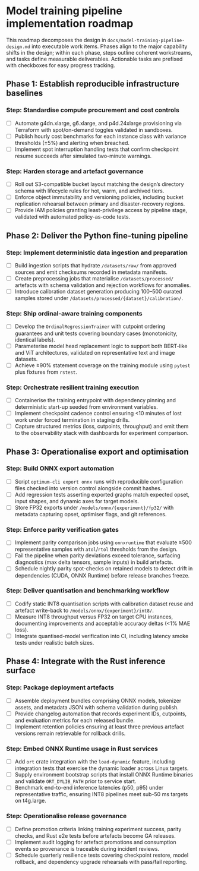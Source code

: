 # Model training pipeline implementation roadmap

This roadmap decomposes the design in `docs/model-training-pipeline-design.md`
into executable work items. Phases align to the major capability shifts in the
design; within each phase, steps outline coherent workstreams, and tasks define
measurable deliverables. Actionable tasks are prefixed with checkboxes for easy
progress tracking.

## Phase 1: Establish reproducible infrastructure baselines

### Step: Standardise compute procurement and cost controls

- [ ] Automate g4dn.xlarge, g6.xlarge, and p4d.24xlarge provisioning via
      Terraform with spot/on-demand toggles validated in sandboxes.
- [ ] Publish hourly cost benchmarks for each instance class with variance
      thresholds (±5%) and alerting when breached.
- [ ] Implement spot interruption handling tests that confirm checkpoint resume
      succeeds after simulated two-minute warnings.

### Step: Harden storage and artefact governance

- [ ] Roll out S3-compatible bucket layout matching the design’s directory
      schema with lifecycle rules for hot, warm, and archived tiers.
- [ ] Enforce object immutability and versioning policies, including bucket
      replication rehearsal between primary and disaster-recovery regions.
- [ ] Provide IAM policies granting least-privilege access by pipeline stage,
      validated with automated policy-as-code tests.

## Phase 2: Deliver the Python fine-tuning pipeline

### Step: Implement deterministic data ingestion and preparation

- [ ] Build ingestion scripts that hydrate `/datasets/raw/` from approved
      sources and emit checksums recorded in metadata manifests.
- [ ] Create preprocessing jobs that materialise `/datasets/processed/`
      artefacts with schema validation and rejection workflows for anomalies.
- [ ] Introduce calibration dataset generation producing 100–500 curated
      samples stored under `/datasets/processed/{dataset}/calibration/`.

### Step: Ship ordinal-aware training components

- [ ] Develop the `OrdinalRegressionTrainer` with cutpoint ordering guarantees
      and unit tests covering boundary cases (monotonicity, identical labels).
- [ ] Parameterise model head replacement logic to support both BERT-like and
      ViT architectures, validated on representative text and image datasets.
- [ ] Achieve ≥90% statement coverage on the training module using `pytest`
      plus fixtures from `rstest`.

### Step: Orchestrate resilient training execution

- [ ] Containerise the training entrypoint with dependency pinning and
      deterministic start-up seeded from environment variables.
- [ ] Implement checkpoint cadence control ensuring <10 minutes of lost work
      under forced termination in staging drills.
- [ ] Capture structured metrics (loss, cutpoints, throughput) and emit them to
      the observability stack with dashboards for experiment comparison.

## Phase 3: Operationalise export and optimisation

### Step: Build ONNX export automation

- [ ] Script `optimum-cli export onnx` runs with reproducible configuration
      files checked into version control alongside commit hashes.
- [ ] Add regression tests asserting exported graphs match expected opset,
      input shapes, and dynamic axes for target models.
- [ ] Store FP32 exports under `/models/onnx/{experiment}/fp32/` with metadata
      capturing opset, optimiser flags, and git references.

### Step: Enforce parity verification gates

- [ ] Implement parity comparison jobs using `onnxruntime` that evaluate ≥500
      representative samples with `atol`/`rtol` thresholds from the design.
- [ ] Fail the pipeline when parity deviations exceed tolerance, surfacing
      diagnostics (max delta tensors, sample inputs) in build artefacts.
- [ ] Schedule nightly parity spot-checks on retained models to detect drift in
      dependencies (CUDA, ONNX Runtime) before release branches freeze.

### Step: Deliver quantisation and benchmarking workflow

- [ ] Codify static INT8 quantisation scripts with calibration dataset reuse
      and artefact write-back to `/models/onnx/{experiment}/int8/`.
- [ ] Measure INT8 throughput versus FP32 on target CPU instances, documenting
      improvements and acceptable accuracy deltas (<1% MAE loss).
- [ ] Integrate quantised-model verification into CI, including latency smoke
      tests under realistic batch sizes.

## Phase 4: Integrate with the Rust inference surface

### Step: Package deployment artefacts

- [ ] Assemble deployment bundles comprising ONNX models, tokenizer assets, and
      metadata JSON with schema validation during publish.
- [ ] Provide changelog automation that records experiment IDs, cutpoints, and
      evaluation metrics for each released bundle.
- [ ] Implement retention policies ensuring at least three previous artefact
      versions remain retrievable for rollback drills.

### Step: Embed ONNX Runtime usage in Rust services

- [ ] Add `ort` crate integration with the `load-dynamic` feature, including
      integration tests that exercise the dynamic loader across Linux targets.
- [ ] Supply environment bootstrap scripts that install ONNX Runtime binaries
      and validate `ORT_DYLIB_PATH` prior to service start.
- [ ] Benchmark end-to-end inference latencies (p50, p95) under representative
      traffic, ensuring INT8 pipelines meet sub-50 ms targets on t4g.large.

### Step: Operationalise release governance

- [ ] Define promotion criteria linking training experiment success, parity
      checks, and Rust e2e tests before artefacts become GA releases.
- [ ] Implement audit logging for artefact promotions and consumption events so
      provenance is traceable during incident reviews.
- [ ] Schedule quarterly resilience tests covering checkpoint restore, model
      rollback, and dependency upgrade rehearsals with pass/fail reporting.
